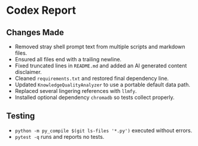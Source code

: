 # Codex Report

## Changes Made
- Removed stray shell prompt text from multiple scripts and markdown files.
- Ensured all files end with a trailing newline.
- Fixed truncated lines in `README.md` and added an AI generated content disclaimer.
- Cleaned `requirements.txt` and restored final dependency line.
- Updated `KnowledgeQualityAnalyzer` to use a portable default data path.
- Replaced several lingering references with `llmfy`.
- Installed optional dependency `chromadb` so tests collect properly.

## Testing
- `python -m py_compile $(git ls-files '*.py')` executed without errors.
- `pytest -q` runs and reports no tests.


